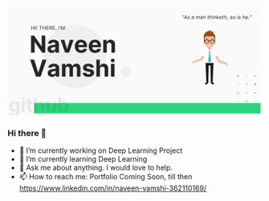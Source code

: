 ![naveenvamshi](https://github.com/naveenvamshi971/naveenvamshi971/blob/main/naveen-git.png)

### Hi there 👋
 
- 🔭 I’m currently working on Deep Learning Project 
- 🌱 I’m currently learning Deep Learning
- 💬 Ask me about anything. I would love to help.
- 📫 How to reach me: Portfolio Coming Soon, till then https://www.linkedin.com/in/naveen-vamshi-362110169/
 
